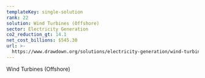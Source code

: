 ```yaml
---
templateKey: single-solution
rank: 22
solution: Wind Turbines (Offshore)
sector: Electricity Generation
co2_reduction_gt: 14.1
net_cost_billions: $545.30
url: >-
  https://www.drawdown.org/solutions/electricity-generation/wind-turbines-offshore
---
```


Wind Turbines (Offshore)